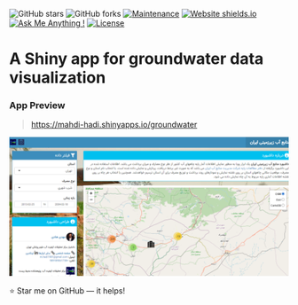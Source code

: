 
![GitHub stars](https://img.shields.io/github/stars/mehdihadi/mehdihadi.github.io) 
![GitHub forks](https://img.shields.io/github/forks/mehdihadi/mehdihadi.github.io)
[![Maintenance](https://img.shields.io/badge/maintained-yes-green.svg)](https://github.com/mehdihadi/mehdihadi.github.io/commits/master)
[![Website shields.io](https://img.shields.io/badge/website-up-yellow)](http://mehdihadi.github.io/)
[![Ask Me Anything !](https://img.shields.io/badge/ask%20me-linkedin-1abc9c.svg)](https://ir.linkedin.com/in/mahdi-hadi-7081808)
[![License](http://img.shields.io/:license-mit-blue.svg?style=flat-square)](http://badges.mit-license.org)

# A Shiny app for groundwater data visualization
 
### App Preview
> https://mahdi-hadi.shinyapps.io/groundwater
<p align="center"> 
  <kbd>
    <a  target="_blank"><img src="www/gwater.png">
  </a>
  </kbd>
</p>

:star: Star me on GitHub — it helps!

